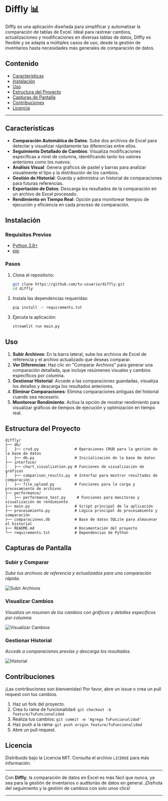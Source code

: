 # Diffly 📊

Diffly es una aplicación diseñada para simplificar y automatizar la comparación de tablas de Excel. Ideal para rastrear cambios, actualizaciones y modificaciones en diversas tablas de datos, Diffly es flexible y se adapta a múltiples casos de uso, desde la gestión de inventarios hasta necesidades más generales de comparación de datos.

## Contenido

- [Características](#características)
- [Instalación](#instalación)
- [Uso](#uso)
- [Estructura del Proyecto](#estructura-del-proyecto)
- [Capturas de Pantalla](#capturas-de-pantalla)
- [Contribuciones](#contribuciones)
- [Licencia](#licencia)

---

## Características

- **Comparación Automática de Datos**: Sube dos archivos de Excel para detectar y visualizar rápidamente las diferencias entre ellos.
- **Seguimiento Detallado de Cambios**: Visualiza modificaciones específicas a nivel de columna, identificando tanto los valores anteriores como los nuevos.
- **Análisis Visual**: Genera gráficos de pastel y barras para analizar visualmente el tipo y la distribución de los cambios.
- **Gestión de Historial**: Guarda y administra un historial de comparaciones para futuras referencias.
- **Exportación de Datos**: Descarga los resultados de la comparación en un archivo de Excel procesado.
- **Rendimiento en Tiempo Real**: Opción para monitorear tiempos de ejecución y eficiencia en cada proceso de comparación.

## Instalación

### Requisitos Previos

- [Python 3.8+](https://www.python.org/downloads/)
- [pip](https://pip.pypa.io/en/stable/installation/)

### Pasos

1. Clona el repositorio:

   ```bash
   git clone https://github.com/tu-usuario/diffly.git
   cd diffly
   ```

2. Instala las dependencias requeridas:

   ```bash
   pip install -r requirements.txt
   ```

3. Ejecuta la aplicación:

   ```bash
   streamlit run main.py
   ```

## Uso

1. **Subir Archivos**: En la barra lateral, sube los archivos de Excel de referencia y el archivo actualizado que deseas comparar.
2. **Ver Diferencias**: Haz clic en "Comparar Archivos" para generar una comparación detallada, que incluye resúmenes visuales y cambios específicos por columna.
3. **Gestionar Historial**: Accede a las comparaciones guardadas, visualiza los detalles y descarga los resultados anteriores.
4. **Eliminar Comparaciones**: Elimina comparaciones antiguas del historial cuando sea necesario.
5. **Monitorear Rendimiento**: Activa la opción de mostrar rendimiento para visualizar gráficos de tiempos de ejecución y optimización en tiempo real.

## Estructura del Proyecto

```
diffly/
├── db/
│   ├── crud.py                # Operaciones CRUD para la gestión de la base de datos
│   ├── db.py                  # Inicialización de la base de datos
├── interface/
│   ├── chart_visualization.py # Funciones de visualización de gráficos
│   ├── comparison_results.py  # Interfaz para mostrar resultados de comparación
│   ├── file_upload.py         # Funciones para la carga y procesamiento de archivos
├── performance/
│   ├── performance_test.py     # Funciones para monitoreo y visualización de rendimiento
├── main.py                    # Script principal de la aplicación
├── procesamiento.py           # Lógica principal de procesamiento y comparación
├── comparaciones.db           # Base de datos SQLite para almacenar el historial
├── README.md                  # Documentación del proyecto
└── requirements.txt           # Dependencias de Python
```

## Capturas de Pantalla

### Subir y Comparar

*Sube tus archivos de referencia y actualizados para una comparación rápida.*

![Subir Archivos](sandbox:/mnt/data/image.png)

### Visualizar Cambios

*Visualiza un resumen de los cambios con gráficos y detalles específicos por columna.*

![Visualizar Cambios](https://i.imgur.com/3duJgcr.png)

### Gestionar Historial

*Accede a comparaciones previas y descarga los resultados.*

![Historial](https://i.imgur.com/oUiwzeq.png)

## Contribuciones

¡Las contribuciones son bienvenidas! Por favor, abre un issue o crea un pull request con tus cambios.

1. Haz un fork del proyecto.
2. Crea tu rama de funcionalidad: `git checkout -b feature/TuFuncionalidad`
3. Realiza tus cambios: `git commit -m 'Agrega TuFuncionalidad'`
4. Haz push a la rama: `git push origin feature/TuFuncionalidad`
5. Abre un pull request.

## Licencia

Distribuido bajo la Licencia MIT. Consulta el archivo `LICENSE` para más información.

---

Con **Diffly**, la comparación de datos en Excel es más fácil que nunca, ya sea para la gestión de inventarios o auditorías de datos en general. ¡Disfruta del seguimiento y la gestión de cambios con solo unos clics!

---

